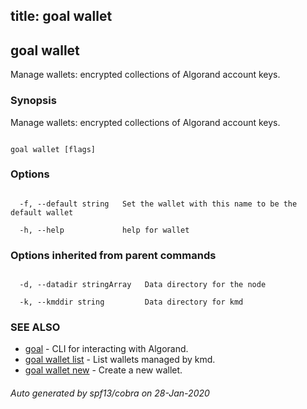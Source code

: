 title: goal wallet
---
## goal wallet



Manage wallets: encrypted collections of Algorand account keys.



### Synopsis



Manage wallets: encrypted collections of Algorand account keys.



```

goal wallet [flags]

```



### Options



```

  -f, --default string   Set the wallet with this name to be the default wallet

  -h, --help             help for wallet

```



### Options inherited from parent commands



```

  -d, --datadir stringArray   Data directory for the node

  -k, --kmddir string         Data directory for kmd

```



### SEE ALSO



* [goal](../../../goal/goal/)	 - CLI for interacting with Algorand.
* [goal wallet list](../list/)	 - List wallets managed by kmd.
* [goal wallet new](../new/)	 - Create a new wallet.


###### Auto generated by spf13/cobra on 28-Jan-2020

